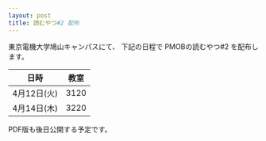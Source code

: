 ```yaml
---
layout: post
title: 読むやつ#2 配布
---
```

東京電機大学鳩山キャンパスにて、
下記の日程で PMOBの読むやつ#2 を配布します。

| 日時        | 教室 |
|-------------|------|
| 4月12日(火) | 3120 |
| 4月14日(木) | 3220 |

PDF版も後日公開する予定です。
